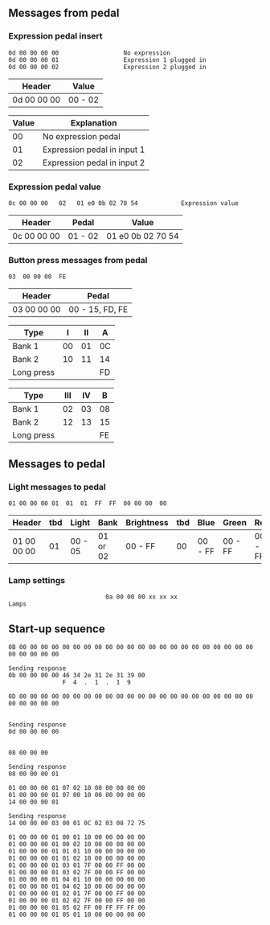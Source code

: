 
## Messages from pedal

### Expression pedal insert

```
0d 00 00 00 00					No expression
0d 00 00 00 01					Expression 1 plugged in
0d 00 00 00 02					Expression 2 plugged in
```

Header       |  Value           
-------------|----------
0d 00 00 00  |  00 - 02

Value | Explanation
------|----------------------------
00    | No expression pedal
01    | Expression pedal in input 1
02    | Expression pedal in input 2

### Expression pedal value

```
0c 00 00 00   02   01 e0 0b 02 70 54			Expression value
```

Header       |  Pedal   | Value           
-------------|----------|------------------
0c 00 00 00  |  01 - 02 | 01 e0 0b 02 70 54



### Button press messages from pedal

```
03  00 00 00  FE
```

Header       |  Pedal           
-------------|------------------
03 00 00 00  |  00 - 15, FD, FE 



    
Type      |  **I**       |   **II**    |     **A**
-----------|----------|---------|-------
Bank 1     |  00      |   01    |     0C
Bank 2     |  10      |   11    |     14   
Long press |          |         |     FD  

Type      |  **III**     |  **IV**    |     **B**  
-----------|----------|---------|------- 
Bank 1     |  02      |   03    |     08   
Bank 2     |  12      |   13    |     15  
Long press |          |         |     FE 
    

## Messages to pedal

### Light messages to pedal

```
01 00 00 00 01  01  01  FF  FF  00 00 00  00
```

Header      | tbd |  Light   |  Bank      | Brightness | tbd | Blue    | Green   | Red     | tbd
------------|-----|----------|------------|------------|-----|---------|---------|---------|----
01 00 00 00 | 01  |  00 - 05 |   01 or 02 | 00 - FF    | 00  | 00 - FF | 00 - FF | 00 - FF | 00


### Lamp settings
                               0a 00 00 00 xx xx xx                             Lamps

## Start-up sequence
```
0B 00 00 00 00 00 00 00 00 00 00 00 00 00 00 00 00 00 00 00 00 00 00 00 00 00 00 00

Sending response 
0b 00 00 00 00 46 34 2e 31 2e 31 39 00
			   F  4  .  1  .  1  9

0D 00 00 00 00 00 00 00 00 00 00 00 00 00 00 00 00 00 00 00 00 00 00 00 00 00 00 00 


Sending response 
0d 00 00 00 00


08 00 00 00 

Sending response 
08 00 00 00 01

01 00 00 00 01 07 02 10 00 00 00 00 00 
01 00 00 00 01 07 00 10 00 00 00 00 00 
14 00 00 00 01 

Sending response 
14 00 00 00 03 00 01 0C 02 03 08 72 75

01 00 00 00 01 00 01 10 00 00 00 00 00 
01 00 00 00 01 00 02 10 00 00 00 00 00 
01 00 00 00 01 01 01 10 00 00 00 00 00 
01 00 00 00 01 01 02 10 00 00 00 00 00
01 00 00 00 01 03 01 7F 00 00 FF 00 00 
01 00 00 00 01 03 02 7F 00 00 FF 00 00 
01 00 00 00 01 04 01 10 00 00 00 00 00 
01 00 00 00 01 04 02 10 00 00 00 00 00 
01 00 00 00 01 02 01 7F 00 00 FF 00 00 
01 00 00 00 01 02 02 7F 00 00 FF 00 00 
01 00 00 00 01 05 02 FF 00 FF FF FF 00 
01 00 00 00 01 05 01 10 00 00 00 00 00
```
